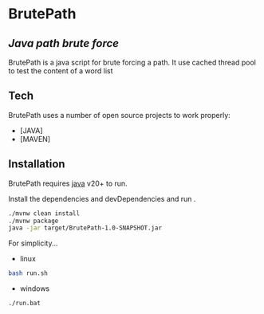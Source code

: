 # BrutePath

## _Java path brute force_

BrutePath is a java script for brute forcing a path.
It use cached thread pool to test the content of a word list

## Tech

BrutePath uses a number of open source projects to work properly:

- [JAVA]
- [MAVEN]

## Installation

BrutePath requires [java](https://www.oracle.com/java/technologies/downloads/) v20+ to run.

Install the dependencies and devDependencies and run .

```sh
./mvnw clean install
./mvnw package
java -jar target/BrutePath-1.0-SNAPSHOT.jar
```

For simplicity...

- linux

```sh
bash run.sh
```

- windows

```sh
./run.bat
```
